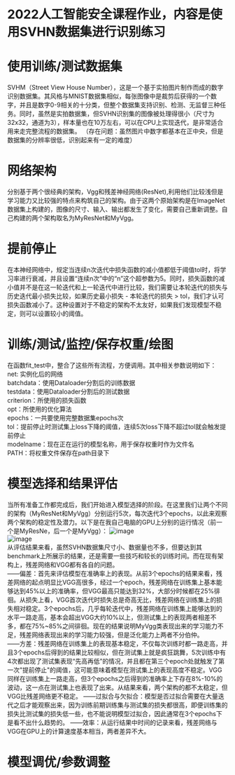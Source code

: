 
# 2022人工智能安全课程作业，内容是使用SVHN数据集进行识别练习

# 使用训练/测试数据集
SVHM（Street View House Number），这是一个基于实拍图片制作而成的数字识别数据集。其风格与MNIST数据集相似，每张图像中是裁剪后获得的一个数字，并且是数字0-9相关的十分类，但整个数据集支持识别、检测、无监督三种任务。同时，虽然是实拍数据集，但SVHN识别集的图像被处理得很小（尺寸为32x32，通道为3），样本量也在10万左右，可以在CPU上实现迭代，是非常适合用来走完整流程的数据集。
（存在问题：虽然图片中数字都基本在正中央，但是数据集的分辨率很低，识别起来有一定的难度）

# 网络架构
分别基于两个很经典的架构，Vgg和残差神经网络(ResNet),利用他们比较浅但是学习能力又比较强的特点来构筑自己的架构。由于这两个原始架构是在ImageNet数据集上构建的，图像的尺寸、输入、输出都发生了变化，需要自己重新调整。自己构建的两个架构取名为MyResNet和MyVgg。

# 提前停止
在本神经网络中，规定当连续n次迭代中损失函数的减小值都低于阈值tol时，将学习率进行衰减，并且设置“连续n次”中的“n”这个超参数为5。同时，损失函数的减小值并不是在这一轮迭代和上一轮迭代中进行比较，我们需要让本轮迭代的损失与历史迭代最小损失比较，如果历史最小损失 - 本轮迭代的损失 > tol，我们才认可损失函数减小了。这种设置对于不稳定的架构不太友好，如果我们发现模型不稳定，则可以设置较小的阈值。

# 训练/测试/监控/保存权重/绘图
在函数fit_test中，整合了这些所有流程，方便调用。其中相关参数说明如下：      
    net: 实例化后的网络  
    batchdata：使用Dataloader分割后的训练数据  
    testdata：使用Dataloader分割后的测试数据  
    criterion：所使用的损失函数  
    opt：所使用的优化算法   
    epochs：一共要使用完整数据集epochs次  
    tol：提前停止时测试集上loss下降的阈值，连续5次loss下降不超过tol就会触发提前停止  
    modelname：现在正在运行的模型名称，用于保存权重时作为文件名  
    PATH：将权重文件保存在path目录下  

# 模型选择和结果评估
当所有准备工作都完成后，我们开始进入模型选择的阶段。在这里我们让两个不同的架构（MyResNet和MyVgg）分别运行5次，每次迭代3个epochs，以此来观察两个架构的稳定性及潜力。以下是在我自己电脑的GPU上分别的运行情况（前一个是MyResNe，后一个是MyVgg）： 
![image](https://user-images.githubusercontent.com/46295395/201079394-16e51127-d891-4a6a-9e4d-fa79de260d15.png)  
![image](https://user-images.githubusercontent.com/46295395/201079838-105fc207-d8ae-4679-9c1d-8f13aa72d949.png)  
从评估结果来看，虽然SVHN数据集尺寸小、数据量也不多，但要达到其benchmark上所展示的结果，还是需要一些技巧和较长的训练时间。而在现有架构上，残差网络和VGG都有各自的问题。  
——偏差：首先来评估模型在准确率上的表现。从前3个epochs的结果来看，残差网络的起点明显比VGG高很多，经过一个epoch，残差网络在训练集上基本能够达到45%以上的准确率，但VGG最高只能达到32%，大部分时候都在25%徘徊。从损失上看，VGG首次迭代时损失总是奇高无比，残差网络在训练集上的损失相对稳定。3个epochs后，几乎每轮迭代中，残差网络在训练集上能够达到的水平一路走高，基本会超出VGG大约10%以上，但测试集上的表现两者相差不多，都在75%~85%之间徘徊。现在的结果说明MyVgg类表现出来的学习能力不足，残差网络表现出来的学习能力较强，但是泛化能力上两者不分伯仲。  
——方差：残差网络在训练集上的表现基本稳定，不仅每次训练时都一路走高，并且3个epochs后得到的结果比较相似，但在测试集上就是疯狂跳舞，5次训练中有4次都出现了测试集表现“先高再低”的情况，并且都在第三个epoch处就触发了第一次"提前停止"的阈值，这可能意味着模型在测试集上的表现高度不稳定。VGG同样在训练集上一路走高，但3个epochs之后得到的准确率上下存在8%-10%的波动，这一点在测试集上也表现了出来。从结果来看，两个架构的都不太稳定，但VGG比残差网络更不稳定。
——过拟合与欠拟合：模型是否过拟合需要在大量迭代之后才能观察出来，因为训练前期训练集与测试集的损失都很高，即便训练集的损失比测试集的损失低一些，也不能说明模型过拟合，因此通常在3个epochs下是看不出什么趋势的。
——效率：从运行结果中时间的记录来看，残差网络与VGG在GPU上的计算速度基本相当，两者差异不大。

# 模型调优/参数调整



